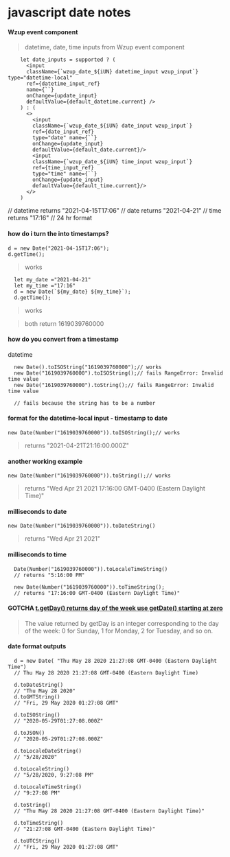 # javascript date notes

#### Wzup event component   

> datetime, date, time inputs from Wzup event component

```
    let date_inputs = supported ? (
      <input
      className={`wzup_date_${iUN} datetime_input wzup_input`} type="datetime-local"
      ref={datetime_input_ref}
      name={``}
      onChange={update_input}
      defaultValue={default_datetime.current} />
    ) : (
      <>
        <input
        className={`wzup_date_${iUN} date_input wzup_input`}
        ref={date_input_ref}
        type="date" name={``}
        onChange={update_input}
        defaultValue={default_date.current}/>
        <input
        className={`wzup_date_${iUN} time_input wzup_input`}
        ref={time_input_ref}
        type="time" name={``}
        onChange={update_input}
        defaultValue={default_time.current}/>
      </>
    )
```
// datetime returns "2021-04-15T17:06"
// date returns "2021-04-21"
// time returns "17:16" // 24 hr format


#### how do i turn the into timestamps?   

```
d = new Date("2021-04-15T17:06");
d.getTime();
```
> works

```
  let my_date ="2021-04-21"
  let my_time ="17:16"
  d = new Date(`${my_date} ${my_time}`);
  d.getTime();
```
> works

> both return 1619039760000

#### how do you convert from a timestamp

datetime

```
  new Date().toISOString("1619039760000");// works
  new Date("1619039760000").toISOString();// fails RangeError: Invalid time value
  new Date("1619039760000").toString();// fails RangeError: Invalid time value

  // fails because the string has to be a number
```

#### format for the datetime-local input - timestamp to date
```
new Date(Number("1619039760000")).toISOString();// works
```
> returns "2021-04-21T21:16:00.000Z"


#### another working example
```
new Date(Number("1619039760000")).toString();// works
```
> returns "Wed Apr 21 2021 17:16:00 GMT-0400 (Eastern Daylight Time)"

#### milliseconds to date

```
new Date(Number("1619039760000")).toDateString()
```
> returns "Wed Apr 21 2021"

#### milliseconds to time

```
  Date(Number("1619039760000")).toLocaleTimeString()
  // returns "5:16:00 PM"

  new Date(Number("1619039760000")).toTimeString();
  // returns "17:16:00 GMT-0400 (Eastern Daylight Time)"
```
#### GOTCHA [t.getDay() returns day of the week use getDate() starting at zero](https://stackoverflow.com/questions/13359294/date-getday-javascript-returns-wrong-day)   
> The value returned by getDay is an integer corresponding to the day of the week: 0 for Sunday, 1 for Monday, 2 for Tuesday, and so on.

#### date format outputs

```
  d = new Date(	"Thu May 28 2020 21:27:08 GMT-0400 (Eastern Daylight Time")
  // Thu May 28 2020 21:27:08 GMT-0400 (Eastern Daylight Time)

  d.toDateString()
  // "Thu May 28 2020"
  d.toGMTString()
  // "Fri, 29 May 2020 01:27:08 GMT"

  d.toISOString()
  // "2020-05-29T01:27:08.000Z"

  d.toJSON()
  // "2020-05-29T01:27:08.000Z"

  d.toLocaleDateString()
  // "5/28/2020"

  d.toLocaleString()
  // "5/28/2020, 9:27:08 PM"

  d.toLocaleTimeString()
  // "9:27:08 PM"
  
  d.toString()
  // "Thu May 28 2020 21:27:08 GMT-0400 (Eastern Daylight Time)"
  
  d.toTimeString()
  // "21:27:08 GMT-0400 (Eastern Daylight Time)"
  
  d.toUTCString()
  // "Fri, 29 May 2020 01:27:08 GMT"
```